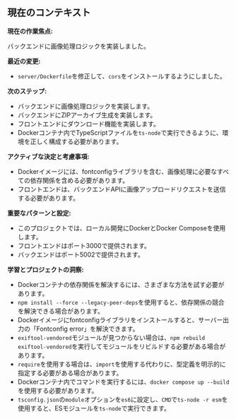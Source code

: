 ## 現在のコンテキスト

**現在の作業焦点:**

バックエンドに画像処理ロジックを実装しました。

**最近の変更:**

*   `server/Dockerfile`を修正して、`cors`をインストールするようにしました。

**次のステップ:**

*   バックエンドに画像処理ロジックを実装します。
*   バックエンドにZIPアーカイブ生成を実装します。
*   フロントエンドにダウンロード機能を実装します。
*   Dockerコンテナ内でTypeScriptファイルを`ts-node`で実行できるように、環境を正しく構成する必要があります。

**アクティブな決定と考慮事項:**

*   Dockerイメージには、fontconfigライブラリを含む、画像処理に必要なすべての依存関係を含める必要があります。
*   フロントエンドは、バックエンドAPIに画像アップロードリクエストを送信する必要があります。

**重要なパターンと設定:**

*   このプロジェクトでは、ローカル開発にDockerとDocker Composeを使用します。
*   フロントエンドはポート3000で提供されます。
*   バックエンドはポート5002で提供されます。

**学習とプロジェクトの洞察:**

*   Dockerコンテナの依存関係を解決するには、さまざまな方法を試す必要があります。
*   `npm install --force --legacy-peer-deps`を使用すると、依存関係の競合を解決できる場合があります。
*   Dockerイメージにfontconfigライブラリをインストールすると、サーバー出力の「Fontconfig error」を解決できます。
*   `exiftool-vendored`モジュールが見つからない場合は、`npm rebuild exiftool-vendored`を実行してモジュールをリビルドする必要がある場合があります。
*   `require`を使用する場合は、`import`を使用する代わりに、型定義を明示的に指定する必要がある場合があります。
*   Dockerコンテナ内でコマンドを実行するには、`docker compose up --build`を使用する必要があります。
*   `tsconfig.json`の`module`オプションを`es6`に設定し、`CMD`で`ts-node -r esm`を使用すると、ESモジュールを`ts-node`で実行できます。
